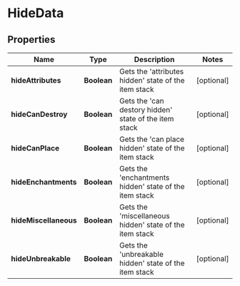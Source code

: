 
# HideData

## Properties
Name | Type | Description | Notes
------------ | ------------- | ------------- | -------------
**hideAttributes** | **Boolean** | Gets the &#39;attributes hidden&#39; state of the item stack |  [optional]
**hideCanDestroy** | **Boolean** | Gets the &#39;can destory hidden&#39; state of the item stack |  [optional]
**hideCanPlace** | **Boolean** | Gets the &#39;can place hidden&#39; state of the item stack |  [optional]
**hideEnchantments** | **Boolean** | Gets the &#39;enchantments hidden&#39; state of the item stack |  [optional]
**hideMiscellaneous** | **Boolean** | Gets the &#39;miscellaneous hidden&#39; state of the item stack |  [optional]
**hideUnbreakable** | **Boolean** | Gets the &#39;unbreakable hidden&#39; state of the item stack |  [optional]




